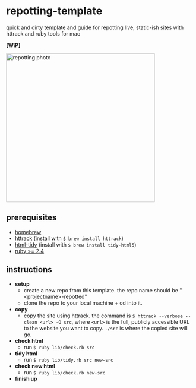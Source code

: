 # repotting-template
quick and dirty template and guide for repotting live, static-ish sites with httrack and ruby tools for mac

__[WiP]__

<img alt="repotting photo" src="https://images.pexels.com/photos/4503267/pexels-photo-4503267.jpeg?auto=compress&cs=tinysrgb" width="400"/>

## prerequisites
- [homebrew](https://brew.sh/)
- [httrack](https://www.httrack.com/) (install with `$ brew install httrack`)
- [html-tidy](http://www.html-tidy.org/) (install with `$ brew install tidy-html5`)
- [ruby >= 2.4](https://rvm.io/rvm/install)

## instructions
+ __setup__
  - create a new repo from this template. the repo name should be "\<projectname\>-repotted"
  - clone the repo to your local machine + cd into it.
+ __copy__
  - copy the site using httrack. the command is
  `$ httrack --verbose --clean <url> -O src`, where `<url>` is the full, publicly accessible URL to the website you want to copy. `./src` is where the copied site will go.
+ __check html__
  - run `$ ruby lib/check.rb src`
+ __tidy html__
  - run `$ ruby lib/tidy.rb src new-src`
+ __check new html__
  - run `$ ruby lib/check.rb new-src`
+ __finish up__
